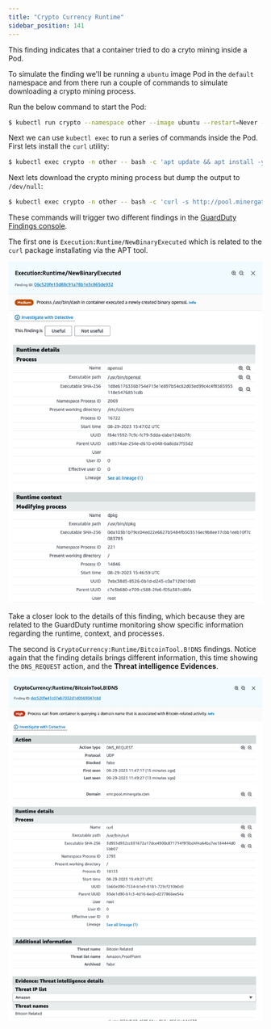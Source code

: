 ```yaml
---
title: "Crypto Currency Runtime"
sidebar_position: 141
---
```


This finding indicates that a container tried to do a cryto mining inside a Pod.

To simulate the finding we'll be running a `ubuntu` image Pod in the `default` namespace and from there run a couple of commands to simulate downloading a crypto mining process.

Run the below command to start the Pod:

```bash
$ kubectl run crypto --namespace other --image ubuntu --restart=Never --command -- sleep infinity
```

Next we can use `kubectl exec` to run a series of commands inside the Pod. First lets install the `curl` utility:

```bash
$ kubectl exec crypto -n other -- bash -c 'apt update && apt install -y curl'
```

Next lets download the crypto mining process but dump the output to `/dev/null`:

```bash
$ kubectl exec crypto -n other -- bash -c 'curl -s http://pool.minergate.com/zaq12wsxcde34rfvbgt56yhnmju78iklo90p > /dev/null'
```

These commands will trigger two different findings in the [GuardDuty Findings console](https://console.aws.amazon.com/guardduty/home#/findings).

The first one is `Execution:Runtime/NewBinaryExecuted` which is related to the `curl` package installating via the APT tool.

![](assets/binary-execution.png)

Take a closer look to the details of this finding, which because they are related to the GuardDuty runtime monitoring show specific information regarding the runtime, context, and processes.

The second is `CryptoCurrency:Runtime/BitcoinTool.B!DNS` findings. Notice again that the finding details brings different information, this time showing the `DNS_REQUEST` action, and the **Threat intelligence Evidences**.

![](assets/crypto-runtime.png)